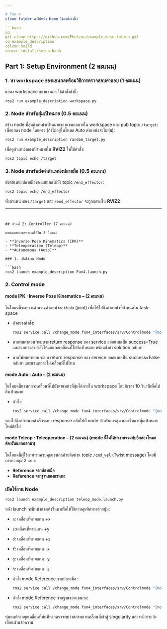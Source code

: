 ```yaml
---

# Fun 4
clone folder ลงไปหน้า home ใช้คำสั่งดังนี้:

```bash
cd
git clone https://github.com/Phetzxc/example_description.git
cd example_description
colcon build
source install/setup.bash
```
## Part 1: Setup Environment (2 คะแนน)

### 1. หา workspace ของแขนกลพร้อมวิธีการตรวจสอบคําตอบ (1 คะแนน)
แสดง workspace ของแขนกล ใช้คำสั่งดังนี้:

```bash
ros2 run example_description workspace.py 
```




### 2. Node สำหรับสุ่มเป้าหมาย (0.5 คะแนน)
สร้าง node ที่สุ่มตำแหน่งเป้าหมายของแขนกลภายใน workspace และ pub topic `/target`:
เพื่อแสดง node โดยตรง (ถ้าไม่อยู่ในโหมด Auto ตำแหน่งจะไม่สุ่ม):
```bash
ros2 run example_description random_target.py 
```

เพื่อดูตำแหน่งของเป้าหมายใน **RVIZ2** ให้ใช้คำสั่ง:

```bash
ros2 topic echo /target
```

### 3. Node สำหรับส่งค่าตําแหน่งปลายมือ (0.5 คะแนน)
ส่งตำแหน่งปลายมือของแขนกลไปยัง topic `/end_effector`:

```bash
ros2 topic echo /end_effector
```

ทั้งตำแหน่งของ `/target` และ `/end_effector` จะถูกแสดงใน **RVIZ2** 

---
```


## ส่วนที่ 2: Controller (7 คะแนน)

แขนกลสามารถทำงานได้ใน 3 โหมด:

- **Inverse Pose Kinematics (IPK)** 
- **Teleoperation (Teleop)** 
- **Autonomous (Auto)**

### 1. เปิดใช้งาน Node

```bash
ros2 launch example_description Fun4.launch.py 
```







### 2. Control mode

#### mode IPK : Inverse Pose Kinematics – (2 คะแนน)
ในโหมดนี้ระบบจะคำนวณตำแหน่งของข้อต่อ (joint) เพื่อให้ไปถึงตำแหน่งที่กำหนดใน task-space

- ตัวอย่างคำสั่ง:
  ```bash
  ros2 service call /change_mode fun4_interfaces/srv/Controlmode "{mode: 'IPK', x: 0.0, y: 0.4, z: 0.1}"
  ```

- หากพบคําตอบ ระบบจะ return response ของ service ออกแบบเป็น success=True และระบบจะส่งคำสั่งให้แขนกลเคลื่อนที่ไปยังเป้าหมาย พร้อมส่งค่า solution กลับมา
- หากไม่พบคําตอบ ระบบ return response ของ service ออกแบบเป็น success=False กลับมา และแขนกลจะไม่เคลื่อนที่ไปไหน



#### mode Auto : Auto – (2 คะแนน)
ในโหมดนี้แขนกลจะเคลื่อนที่ไปยังตำแหน่งที่สุ่มได้ภายใน workspace โดยมีเวลา 10 วินาทีเพื่อไปถึงเป้าหมาย

- คำสั่ง:
  ```bash
  ros2 service call /change_mode fun4_interfaces/srv/Controlmode "{mode: 'Auto'}"
  ```

หากไปถึงเป้าหมายสำเร็จระบบ response กลับไปที่ node สําหรับการสุ่ม และเริ่มการสุ่มเป้าหมายใหม่ต่อไป

#### mode Teleop : Teleoperation – (2 คะแนน) (mode นี้ไม่ได้ทำงานรวมกับอีกสองโหมด ต้องรันแยกออกมา)
ในโหมดนี้ผู้ใช้สามารถควบคุมแขนกลด้วยมือผ่าน topic `/cmd_vel` (Twist message) โดยมีการควบคุม 2 แบบ:

- **Reference จากปลายมือ**
- **Reference จากฐานของแขนกล**

### เปิดใช้งาน Node
```bash
ros2 launch example_description teleop_mode.launch.py  
  ```
  หลัง  launch จะมีหน้าต่างเด้งขึ้นมาเพื่อให้ใช้ควบคุมทิศทางด้วยปุ่ม:

- `a`: เคลื่อนที่ตามแกน +x
-  `s`:เคลื่อนที่ตามแกน +y
- `d`: เคลื่อนที่ตามแกน +z 
- `f`: เคลื่อนที่ตามแกน -x
- `g`: เคลื่อนที่ตามแกน -y
- `h`: เคลื่อนที่ตามแกน -z

- คำสั่ง mode Reference จากปลายมือ :
  ```bash
  ros2 service call /change_mode fun4_interfaces/srv/Controlmode "{mode: 'Teleop', x: 0}"
  ```
- คำสั่ง mode Reference จากฐานของแขนกล:
  ```bash
  ros2 service call /change_mode fun4_interfaces/srv/Controlmode "{mode: 'Teleop', x: 1}"
  ```



หุ่นยนต์จะหยุดเคลื่อนที่ทันทีหากตรวจพบว่าสภาพการเคลื่อนที่เข้าสู่ singularity และจะมีการแจ้งเตือนผ่านข้อความ

